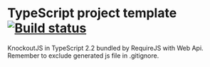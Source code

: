# TypeScript project template	[![Build status](https://ci.appveyor.com/api/projects/status/1nieebvy4cnehu3o?svg=true)](https://ci.appveyor.com/project/Radon222/knockoutjscomplete)
KnockoutJS in TypeScript 2.2 bundled by RequireJS with Web Api. <br/>
Remember to exclude generated js file in .gitignore. 
